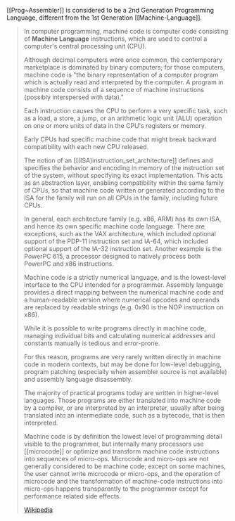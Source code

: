 ﻿---
aliases:
- 1GL
---

[[Prog~Assembler]] is considered to be a 2nd Generation Programming Language, 
different from the 1st Generation [[Machine-Language]]. 

> In computer programming, 
> machine code is computer code consisting of **Machine Language** instructions, 
> which are used to control a computer's central processing unit (CPU). 
> 
> Although decimal computers were once common, 
> the contemporary marketplace is dominated by binary computers; 
> for those computers, machine code is "the binary representation of a computer program 
> which is actually read and interpreted by the computer. 
> A program in machine code consists of a sequence of machine instructions 
> (possibly interspersed with data)." 
> 
> Each instruction causes the CPU to perform a very specific task, such as a load, a store, a jump, 
> or an arithmetic logic unit (ALU) operation on one or more units of data in the CPU's registers or memory.
>
> Early CPUs had specific machine code 
> that might break backward compatibility with each new CPU released. 
> 
> The notion of an [[(ISA)instruction_set_architecture]] defines and specifies the behavior 
> and encoding in memory of the instruction set of the system, 
> without specifying its exact implementation. 
> This acts as an abstraction layer, enabling compatibility within the same family of CPUs, 
> so that machine code written or generated according to the ISA for the family 
> will run on all CPUs in the family, including future CPUs.
>
> In general, each architecture family (e.g. x86, ARM) has its own ISA, 
> and hence its own specific machine code language. 
> There are exceptions, such as the VAX architecture, 
> which included optional support of the PDP-11 instruction set 
> and IA-64, which included optional support of the IA-32 instruction set. 
> Another example is the PowerPC 615, 
> a processor designed to natively process both PowerPC and x86 instructions. 
>
> Machine code is a strictly numerical language, 
> and is the lowest-level interface to the CPU intended for a programmer. 
> Assembly language provides a direct mapping between the numerical machine code 
> and a human-readable version where numerical opcodes and operands are replaced by readable strings 
> (e.g. 0x90 is the NOP instruction on x86). 
> 
> While it is possible to write programs directly in machine code, 
> managing individual bits and calculating numerical addresses and constants 
> manually is tedious and error-prone. 
> 
> For this reason, programs are very rarely written directly in machine code in modern contexts, 
> but may be done for low-level debugging, program patching 
> (especially when assembler source is not available) and assembly language disassembly.
>
> The majority of practical programs today are written in higher-level languages. 
> Those programs are either translated into machine code by a compiler, 
> or are interpreted by an interpreter, usually after being translated into an intermediate code, 
> such as a bytecode, that is then interpreted. 
> 
> Machine code is by definition the lowest level of programming detail visible to the programmer, 
> but internally many processors use [[microcode]] 
> or optimize and transform machine code instructions into sequences of micro-ops. 
> Microcode and micro-ops are not generally considered to be machine code; 
> except on some machines, the user cannot write microcode or micro-ops, 
> and the operation of microcode and the transformation of machine-code instructions into micro-ops 
> happens transparently to the programmer except for performance related side effects.
>
> [Wikipedia](https://en.wikipedia.org/wiki/Machine%20code)

